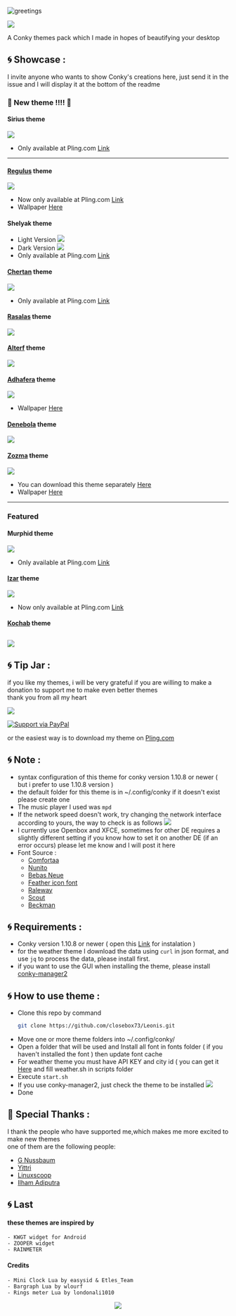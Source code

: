 ![greetings](/Asset/Leonis.png)

![](https://api.visitorbadge.io/api/VisitorHit?user=closebox73&repo=Leonis&countColor=%23A02C2C)

A Conky themes pack which I made in hopes of beautifying your desktop 

## :cyclone: Showcase :
I invite anyone who wants to show Conky's creations here, just send it in the issue and I will display it at the bottom of the readme

### :rocket: New theme !!!! :rocket:
#### Sirius theme

![](/Asset/sirius.png)
- Only available at Pling.com [Link](https://www.pling.com/p/1854716/)
----------------------------------------------------------------
#### [Regulus](/Regulus) theme

![](/Asset/regulus.png)
- Now only available at Pling.com [Link](https://www.pling.com/p/1832239/)
- Wallpaper [Here](https://unsplash.com/photos/GAg4h8_mPCs)
#### Shelyak theme
- Light Version
![](/Asset/shelyak.png)
- Dark Version
![](/Asset/shelyak_dark.png)
- Only available at Pling.com [Link](https://www.pling.com/p/1839849/)
#### [Chertan](/Chertan) theme

![](/Asset/chertan.png)
- Only available at Pling.com [Link](https://www.pling.com/p/1835142/)
#### [Rasalas](/Rasalas) theme

![](/Rasalas/preview.png)

#### [Alterf](/Alterf) theme

![](/Alterf/preview.png)

#### [Adhafera](/Adhafera) theme

![](/Adhafera/preview.png)
- Wallpaper [Here](https://unsplash.com/photos/EQ2srpKQkAU)
#### [Denebola](/Denebola) theme

![](/Denebola/preview.png)
#### [Zozma](/Zozma) theme

![](/Asset/zozma.png)
- You can download this theme separately [Here](https://www.pling.com/p/1832454/)
- Wallpaper [Here](https://unsplash.com/photos/eriuKJwcdjI)
----------------------------------------------------------------
### Featured
#### Murphid theme

![](/Asset/murphid.png)
- Only available at Pling.com [Link](https://www.pling.com/p/1843842/)
#### [Izar](/Izar) theme

![](/Asset/izar.png)
- Now only available at Pling.com [Link](https://www.pling.com/p/1833103/)
#### [Kochab](/Kochab) theme

![](/Kochab/preview.png)
----------------------------------------------------------------

## :cyclone: Tip Jar :
if you like my themes, i will be very grateful if you are willing to make a donation to support me to make even better themes<br />
thank you from all my heart

[![](https://ko-fi.com/img/githubbutton_sm.svg)](https://ko-fi.com/closebox73)

[![Support via PayPal](https://cdn.rawgit.com/twolfson/paypal-github-button/1.0.0/dist/button.svg)](https://www.paypal.me/closebox73/)

or the easiest way is to download my theme on [Pling.com](https://www.pling.com/u/closebox73x) 

## :cyclone: Note :
- syntax configuration of this theme for conky version 1.10.8 or newer  ( but i prefer to use 1.10.8 version )
- the default folder for this theme is in ~/.config/conky if it doesn't exist please create one
- The music player I used was `mpd`
- If the network speed doesn't work, try changing the network interface according to yours, the way to check is as follows
	![](/Asset/Wlan.png)
- I currently use Openbox and XFCE, sometimes for other DE requires a slightly different setting
	if you know how to set it on another DE (if an error occurs) please let me know and I will post it here 
- Font Source :
	 - [Comfortaa](https://fonts.google.com/specimen/Comfortaa)
	 - [Nunito](https://fonts.google.com/specimen/Nunito)
	 - [Bebas Neue](https://fonts.google.com/specimen/Bebas+Neue)
	 - [Feather icon font](https://github.com/AT-UI/feather-font)
	 - [Raleway](https://fonts.google.com/specimen/Raleway)
	 - [Scout](https://www.dafontfree.io/scout-font-family/)
	 - [Beckman](https://www.dafont.com/beckman.font?l%5B%5D=10&l%5B%5D=1)

## :cyclone: Requirements :
- Conky version 1.10.8 or newer ( open this  [Link](https://github.com/brndnmtthws/conky) for instalation )
- for the weather theme I download the data using `curl` in json format, and use `jq` to process the data, please install first.
- if you want to use the GUI when installing the theme, please install [conky-manager2](https://github.com/zcot/conky-manager2)

## :cyclone: How to use theme :
- Clone this repo by command
  ```bash
  git clone https://github.com/closebox73/Leonis.git
  ```
- Move one or more theme folders into ~/.config/conky/
- Open a folder that will be used and Install all font in fonts folder ( if you haven't installed the font ) then update font cache
- For weather theme you must have API KEY and city id ( you can get it [Here](https://openweathermap.org) and fill weather.sh in scripts folder
- Execute `start.sh`
- If you use conky-manager2, just check the theme to be installed
	![](/Asset/CM2.png)
- Done

## :gift: Special Thanks :
I thank the people who have supported me,which makes me more excited to make new themes<br />
one of them are the following people:

- [G Nussbaum](https://github.com/gnussbaum67)
- [Yittri](https://github.com/yittri)
- [Linuxscoop](https://github.com/linuxscoop/)
- [Ilham Adiputra](https://github.com/ilham25/)

## :cyclone: Last
#### these themes are inspired by
	- KWGT widget for Android
	- ZOOPER widget
	- RAINMETER
	
#### Credits
	- Mini Clock Lua by easysid & Etles_Team
	- Bargraph Lua by wlourf
	- Rings meter Lua by londonali1010
	
<p align="center"><a href="https://github.com/closebox73/Leonis/blob/master/LICENSE"><img src="https://img.shields.io/static/v1.svg?style=rounded-square&label=License&message=MIT-License&logoColor=white&logo=github&colorA=282C35&colorB=A02C2C"/></a></p>
